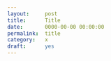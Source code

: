 ```yaml
---
layout:     post
title:      Title
date:       0000-00-00 00:00:00
permalink:  title
category:   x
draft:      yes
---
```

